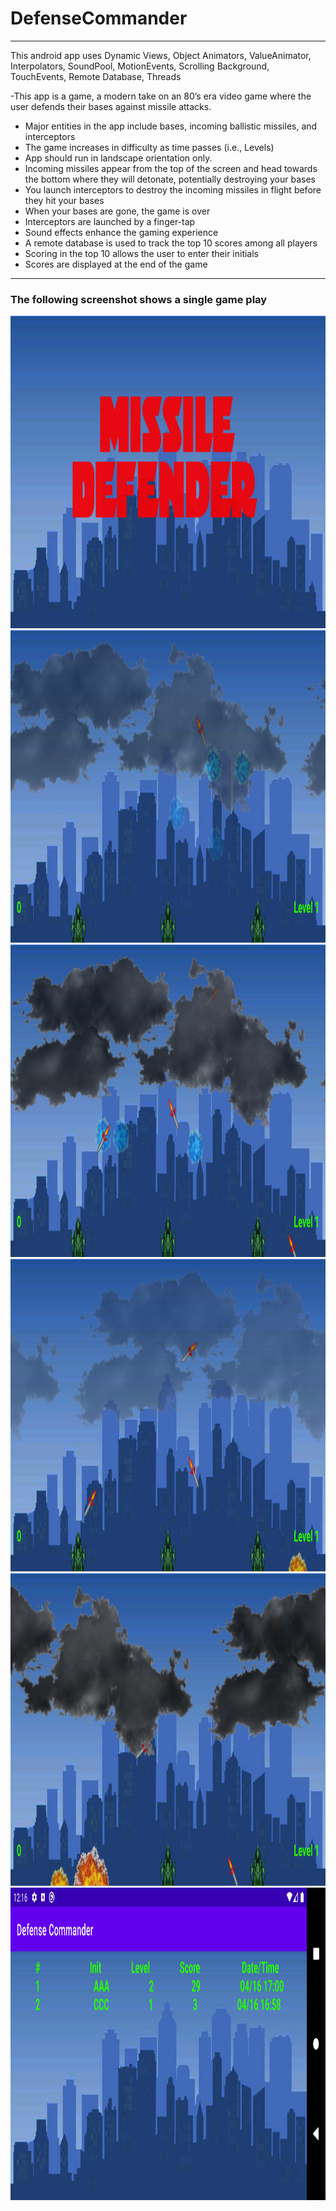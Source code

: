 # DefenseCommander
---
This android app uses Dynamic Views, Object Animators, ValueAnimator, Interpolators, SoundPool, MotionEvents,
Scrolling Background, TouchEvents, Remote Database, Threads

-This app is a game, a modern take on an 80’s era video game where the user defends their bases against
missile attacks.
- Major entities in the app include bases, incoming ballistic missiles, and interceptors
- The game increases in difficulty as time passes (i.e., Levels)
- App should run in landscape orientation only.
- Incoming missiles appear from the top of the screen and head towards the bottom where they will
detonate, potentially destroying your bases
- You launch interceptors to destroy the incoming missiles in flight before they hit your bases
- When your bases are gone, the game is over
- Interceptors are launched by a finger-tap
- Sound effects enhance the gaming experience
- A remote database is used to track the top 10 scores among all players
- Scoring in the top 10 allows the user to enter their initials
- Scores are displayed at the end of the game
---
### The following screenshot shows a single game play
<img src="https://github.com/allanzguan/DefenseCommander/blob/main/screenshot/Screenshot_1618636532.png" height="500">
<img src="https://github.com/allanzguan/DefenseCommander/blob/main/screenshot/Screenshot_1618636574.png" height="500">
<img src="https://github.com/allanzguan/DefenseCommander/blob/main/screenshot/Screenshot_1618636582.png" height="500">
<img src="https://github.com/allanzguan/DefenseCommander/blob/main/screenshot/Screenshot_1618636584.png" height="500">
<img src="https://github.com/allanzguan/DefenseCommander/blob/main/screenshot/Screenshot_1618636587.png" height="500">
<img src="https://github.com/allanzguan/DefenseCommander/blob/main/screenshot/Screenshot_1618636609.png" height="500">
